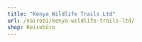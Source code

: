```yaml
---
title: "Kenya Wildlife Trails Ltd"
url: /nairobi/kenya-wildlife-trails-ltd/
shop: Reisebüro
---
```

